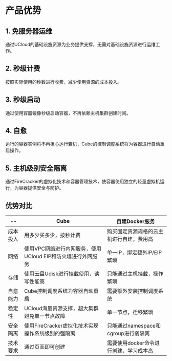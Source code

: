 # 产品优势

## 1. 免服务器运维

通过UCloud的基础设施资源为业务提供支撑，无需对基础设施资源进行运维工作。

## 2. 秒级计费

按照实际使用的秒数进行收费，减少使用资源的成本投入。

## 3. 秒级启动

通过使用容器镜像秒级启动容器，不再依赖主机集群创建时间。

## 4. 自愈

运行的容器实例将不再担心运行宕机，Cube的控制调度系统将为容器进行自动重启操作。

## 5. 主机级别安全隔离

通过FireCracker的虚拟化技术和容器管理技术，使容器使用独立的轻量虚拟机运行，为容器提供安全与防护。

## 优势对比

|--|Cube|自建Docker服务|
|---|---|---|
|成本投入|用多少买多少，按秒计费|购买固定资源规格的云主机进行自建，费用高|
|网络|使用VPC网络进行内网服务，使用UCloud EIP和防火墙进行外网服务|单一IP，绑定额外IP/EIP繁琐|
|存储|使用云盘Udisk进行挂载使用，读写性能高|只能通过主机挂载，操作繁琐|
|自愈能力|Cube控制调度系统为容器自动重启|需要额外安装控制调度系统|
|稳定性|UCloud海量资源支撑，超大集群避免单一节点故障|单一节点，迁移繁琐|
|安全隔离|使用FireCracker虚拟化技术实现操作系统级别的强隔离|只能通过namespace和cgroup进行弱隔离|
|技术要求|通过页面即可创建|需要使用docker命令进行创建，学习成本高|